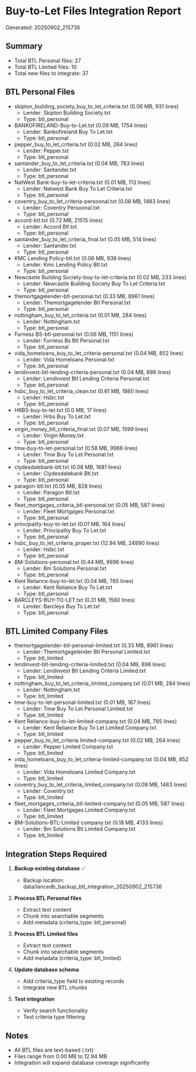 
# Buy-to-Let Files Integration Report
Generated: 20250902_215736

## Summary
- Total BTL Personal files: 27
- Total BTL Limited files: 10
- Total new files to integrate: 37

## BTL Personal Files
- skipton_building_society_buy_to_let_criteria.txt (0.06 MB, 931 lines)
  - Lender: Skipton Building Society.txt
  - Type: btl_personal
- BANKOFIRELAND-Buy-to-Let.txt (0.09 MB, 1754 lines)
  - Lender: Bankofireland Buy To Let.txt
  - Type: btl_personal
- pepper_buy_to_let_criteria.txt (0.02 MB, 264 lines)
  - Lender: Pepper.txt
  - Type: btl_personal
- santander_buy_to_let_criteria.txt (0.04 MB, 783 lines)
  - Lender: Santander.txt
  - Type: btl_personal
- NatWest Bank-buy-to-let-criteria.txt (0.01 MB, 113 lines)
  - Lender: Natwest Bank Buy To Let Criteria.txt
  - Type: btl_personal
- coventry_buy_to_let_criteria-persoonal.txt (0.08 MB, 1483 lines)
  - Lender: Coventry Persoonal.txt
  - Type: btl_personal
- accord-btl.txt (0.72 MB, 21515 lines)
  - Lender: Accord Btl.txt
  - Type: btl_personal
- santander_buy_to_let_criteria_final.txt (0.05 MB, 514 lines)
  - Lender: Santander.txt
  - Type: btl_personal
- KMC Lending Policy-btl.txt (0.06 MB, 939 lines)
  - Lender: Kmc Lending Policy Btl.txt
  - Type: btl_personal
- Newcastle Building Society-buy-to-let-criteria.txt (0.02 MB, 233 lines)
  - Lender: Newcastle Building Society Buy To Let Criteria.txt
  - Type: btl_personal
- themortgagelender-btl-personal.txt (0.33 MB, 8961 lines)
  - Lender: Themortgagelender Btl Personal.txt
  - Type: btl_personal
- nottingham_buy_to_let_criteria.txt (0.01 MB, 284 lines)
  - Lender: Nottingham.txt
  - Type: btl_personal
- Furness BS-btl-personal.txt (0.06 MB, 1151 lines)
  - Lender: Furness Bs Btl Personal.txt
  - Type: btl_personal
- vida_homeloans_buy_to_let_criteria-personal.txt (0.04 MB, 852 lines)
  - Lender: Vida Homeloans Personal.txt
  - Type: btl_personal
- lendinvest-btl-lending-criteria-personal.txt (0.04 MB, 898 lines)
  - Lender: Lendinvest Btl Lending Criteria Personal.txt
  - Type: btl_personal
- hsbc_buy_to_let_criteria_clean.txt (0.61 MB, 1860 lines)
  - Lender: Hsbc.txt
  - Type: btl_personal
- HRBS-buy-to-let.txt (0.0 MB, 17 lines)
  - Lender: Hrbs Buy To Let.txt
  - Type: btl_personal
- virgin_money_btl_criteria_final.txt (0.07 MB, 1599 lines)
  - Lender: Virgin Money.txt
  - Type: btl_personal
- tmw-buy-to-let-personal.txt (0.58 MB, 9966 lines)
  - Lender: Tmw Buy To Let Personal.txt
  - Type: btl_personal
- clydesdalebank-btl.txt (0.08 MB, 1681 lines)
  - Lender: Clydesdalebank Btl.txt
  - Type: btl_personal
- paragon-btl.txt (0.05 MB, 828 lines)
  - Lender: Paragon Btl.txt
  - Type: btl_personal
- fleet_mortgages_criteria_btl-personal.txt (0.05 MB, 587 lines)
  - Lender: Fleet Mortgages Personal.txt
  - Type: btl_personal
- principality-buy-to-let.txt (0.01 MB, 164 lines)
  - Lender: Principality Buy To Let.txt
  - Type: btl_personal
- hsbc_buy_to_let_criteria_proper.txt (12.94 MB, 24990 lines)
  - Lender: Hsbc.txt
  - Type: btl_personal
- BM-Solutions-personal.txt (0.44 MB, 9896 lines)
  - Lender: Bm Solutions Personal.txt
  - Type: btl_personal
- Kent Reliance-buy-to-let.txt (0.04 MB, 785 lines)
  - Lender: Kent Reliance Buy To Let.txt
  - Type: btl_personal
- BARCLEYS-BUY-TO-LET.txt (0.31 MB, 1560 lines)
  - Lender: Barcleys Buy To Let.txt
  - Type: btl_personal

## BTL Limited Company Files
- themortgagelender-btl-personal-limited.txt (0.33 MB, 8961 lines)
  - Lender: Themortgagelender Btl Personal Limited.txt
  - Type: btl_limited
- lendinvest-btl-lending-criteria-limited.txt (0.04 MB, 898 lines)
  - Lender: Lendinvest Btl Lending Criteria Limited.txt
  - Type: btl_limited
- nottingham_buy_to_let_criteria_limited_company.txt (0.01 MB, 284 lines)
  - Lender: Nottingham.txt
  - Type: btl_limited
- tmw-buy-to-let-personal-limited.txt (0.01 MB, 167 lines)
  - Lender: Tmw Buy To Let Personal Limited.txt
  - Type: btl_limited
- Kent Reliance-buy-to-let-limited-company.txt (0.04 MB, 785 lines)
  - Lender: Kent Reliance Buy To Let Limited Company.txt
  - Type: btl_limited
- pepper_buy_to_let_criteria limited-company.txt (0.02 MB, 264 lines)
  - Lender: Pepper Limited Company.txt
  - Type: btl_limited
- vida_homeloans_buy_to_let_criteria-limited-company.txt (0.04 MB, 852 lines)
  - Lender: Vida Homeloans Limited Company.txt
  - Type: btl_limited
- coventry_buy_to_let_criteria_limited_company.txt (0.08 MB, 1483 lines)
  - Lender: Coventry.txt
  - Type: btl_limited
- fleet_mortgages_criteria_btl-limited-company.txt (0.05 MB, 587 lines)
  - Lender: Fleet Mortgages Limited Company.txt
  - Type: btl_limited
- BM-Solutions-BTL-Limited company.txt (0.18 MB, 4133 lines)
  - Lender: Bm Solutions Btl Limited Company.txt
  - Type: btl_limited

## Integration Steps Required

1. **Backup existing database** ✅
   - Backup location: data/lancedb_backup_btl_integration_20250902_215736

2. **Process BTL Personal files**
   - Extract text content
   - Chunk into searchable segments
   - Add metadata (criteria_type: btl_personal)

3. **Process BTL Limited files**
   - Extract text content
   - Chunk into searchable segments
   - Add metadata (criteria_type: btl_limited)

4. **Update database schema**
   - Add criteria_type field to existing records
   - Integrate new BTL chunks

5. **Test integration**
   - Verify search functionality
   - Test criteria type filtering

## Notes
- All BTL files are text-based (.txt)
- Files range from 0.00 MB to 12.94 MB
- Integration will expand database coverage significantly
